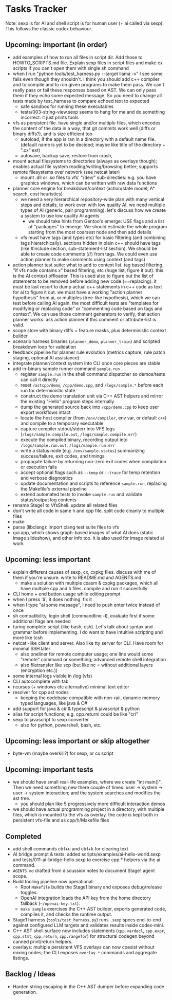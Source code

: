 # Tasks Tracker
Note: sexp is for AI and shell script is for human user (+ ai called via sexp). This follows the classic codex behaviour.


## Upcoming: important (in order)
- add examples of how to run all files in script dir. Add those to HOWTO_SCRIPTS.md file. Explain sexp files in script files and make cx scripts if you can't open them with single sh command
- when I run "python tools/test_harness.py --target llama -v" I see some fails even though they shouldn't. I think you should add c++ compiler and to compile and to run given programs to make them pass. We can't really pass or fail these responses based on AST. We can only pass them if they echo some expected message. So you need to change all tests made by test_harness to compare echoed text to expected
	- safe sandbox for running these executables
	- tests/003-string-view.sexp seems to hang for me and do something incorrect: it just prints tools
- vfs as persistent file. have single and/or multiple files, which encodes the content of the data in a way, that git commits work well (diffs or binary diffs?), and is size efficient too
	- autoload, if the app is ran in a directory with a default name file. (default name is yet to be decided; maybe like title of the directory + ".cx" ext)
	- autosave, backup save, restore from crash,
- mount actual filesystems to directories (always as overlays though); enables actual file system reading/writing/browsing better; supports remote filesystems over network (see netcat later)
	- mount .dll or .so files to vfs' "/dev/" sub-directies: e.g. you have graphics windows, which can be written with raw data functions
- planner core engine for breakdown/context (action/state model, A* search, cost heuristics)
	- we need a very hierarchical repository-wide plan with many vertical steps and details, to work even with low quality AI. we need multiple types of AI (generic, pair programming). let's discuss how we create a system to use low quality AI agents
		- we should take hints from Gentoo's emerge: USE flags and a list of "packages" to emerge. We should estimate the whole program starting from the most coarsest node and then add details
	- vfs must have tags (and types etc) for basic filtering (and combining tags hierarchically). sections hidden in plain c++ should have tags (like #include section, sub-statement-list section). We should be able to create code comments (//) from tags. We could even use action planner to make comments using context (and tags)
- action planner test suite: what to add to context list. tag based filtering, "if vfs node contains x" based filtering, etc (huge list, figure it out). this is the AI context offloader. This is used also to figure out the list of statements to be removed before adding new code (==replacing). it must be last resort to dump actual c++ statements in c++ code as text for ai to figure it out. we must have a working "action planner hypothesis" from ai, or multiples (tree-like hypothesis), which we can test before calling AI again. the most difficult tests are "templates for modifying or replacing code" or "commenting code based on tags and context". We can use those comment generators to verify, that action planner works: ask action planner if this comment or attribute-list is valid.
- scope store with binary diffs + feature masks, plus deterministic context builder
- scenario harness binaries (`planner_demo`, `planner_train`) and scripted breakdown loop for validation
- feedback pipeline for planner rule evolution (metrics capture, rule patch staging, optional AI assistance)
- integrate planner/context system into CLI once core pieces are stable
- add in-binary sample runner command `sample.run`
	- register `sample.run` in the shell command dispatcher so demos/tests can call it directly
	- reset `/astcpp/demo`, `/cpp/demo.cpp`, and `/logs/sample.*` before each run for deterministic state
	- construct the demo translation unit via C++ AST helpers and mirror the existing "Hello" program steps internally
	- dump the generated source back into `/cpp/demo.cpp` to keep user export workflows intact
	- locate the host compiler (from `/env/compiler`, env var, or default `c++`) and compile to a temporary executable
	- capture compiler stdout/stderr into VFS logs (`/logs/sample.compile.out`, `/logs/sample.compile.err`)
	- execute the compiled binary, recording output into `/logs/sample.run.out`, `/logs/sample.run.err`
	- write a status node (e.g. `/env/sample.status`) summarizing success/failure, exit codes, and timings
	- propagate failure by returning non-zero exit codes when compilation or execution fails
	- accept optional flags such as `--keep` or `--trace` for temp retention and verbose diagnostics
	- update documentation and scripts to reference `sample.run`, replacing the Makefile's external pipeline
	- extend automated tests to invoke `sample.run` and validate status/output log contents
- rename Stage1 to VfsShell. update all related files
- don't write all code in same h and cpp file. split code cleanly to multiple files
- make
- parse (libclang): import clang test suite files to vfs
- gui app, which shows graph-based images of what AI does (static image slideshow), and other info too. it is also used for image related ai work

## Upcoming: less important
- explain different causes of sexp, cx, cxpkg files. discuss with me of them if you're unsure. write to README.md and AGENTS.md
	- make a solution with multiple cxasm & cxpkg packages, which all have multiple cpp and h files. compile and run it succesfully
- CLI home + end button usage while editing prompt
- when I press 'ä', it does nothing. fix it
- when I type "ai some message", I need to push enter twice instead of once
- sh compatibility, login shell (commandline -l), evaluate first if some additional flags are needed
- turing complete script (like bash, csh). Let's talk about syntax and grammar before implementing. I do want to have intuitive scripting and more like tcsh
- netcat -like client and server. Also like tty server for CLI. Have room for minimal SSH later
	- also oneliner for remote computer usage; one line would some "remote" command or something; advanced remote shell integration
	- also filetransfer like scp (but like nc = without additional layers (encryption etc.))
- some internal logs visible in /log (vfs)
- CLI autocomplete with tab
- ncurses (+ windows etc alternative) minimal text editor
- resolver for cpp ast nodes
	- keeping the codebase compatible with non-raii, dynamic memory typed languages, like java & C#
- add support for java & c# & typescript & javascript & python
- alias for script functions; e.g. cpp.returni could be like "cri"
- sexp to javascript to sexp converter
	- also for python, powershell, bash, etc.
	
## Upcoming: less important or skip altogether
- byte-vm (maybe overkill?) for sexp, or cx script

## Upcoming: important tests
- we should have small real-life examples, where we create "int main()". Then we need something new there couple of times: user -> system -> user -> system interaction; and the system searches and modifies the ast tree.
	- you should plan like 5 progressively more difficult interaction demos
- we should have actual programming project in a directory, with multiple files, which is mounted to the vfs as overlay. the code is kept both in persistent vfs-file and as cpp/h/Makefile files

## 

## Completed
- add shell commands ctrl+u and ctrl+k for clearing text
- AI bridge prompt & tests: added scripts/examples/ai-hello-world.sexp and tests/011-ai-bridge-hello.sexp to exercise cpp.* helpers via the ai command.
- `AGENTS.md` drafted from discussion notes to document Stage1 agent scope.
- Build tooling pipeline now operational:
  - Root `Makefile` builds the Stage1 binary and exposes debug/release toggles.
  - OpenAI integration loads the API key from the home directory fallback (`~/openai-key.txt`).
  - `make sample` exercises the C++ AST builder, exports generated code, compiles it, and checks the runtime output.
- Stage1 harness (`tools/test_harness.py`) runs `.sexp` specs end-to-end against configured LLM targets and validates results inside codex-mini.
- C++ AST shell surface now includes statements (`cpp.vardecl`, `cpp.expr`, `cpp.stmt`, `cpp.return`, `cpp.rangefor`) for structural codegen beyond canned print/return helpers.
- overlays: multiple persistent VFS overlays can now coexist without mixing nodes; the CLI exposes `overlay.*` commands and aggregate listings.

## Backlog / Ideas
- Harden string escaping in the C++ AST dumper before expanding code generation.
